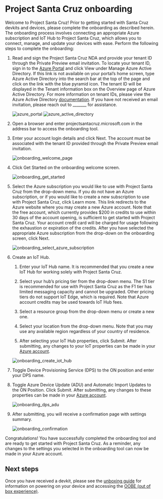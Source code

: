 <!---
title: Project Santa Cruz onboarding                     # the article title to show on the browser tab
description: Walks a user through the onboarding process for Project Santa Cruz Private Preview (July 2020). 
author: elqu20      # the author's GitHub ID - will be auto-populated if set in settings.json
ms.author: v-elqu     # the author's Microsoft alias (if applicable) - will be auto-populated if set in settings.json
ms.date: {@date}           # the date - will be auto-populated when template is first applied
ms.topic: reference  # the type of article
--->
# Project Santa Cruz onboarding    

Welcome to Project Santa Cruz! Prior to getting started with Santa Cruz devkits and devices, please complete the onboarding as described herein. The onboarding process involves connecting an appropriate Azure subscription and IoT Hub to Project Santa Cruz, which allows you to connect, manage, and update your devices with ease. Perform the following steps to complete the onboarding: 


1. Read and sign the Project Santa Cruz NDA and provide your tenant ID through the Private Preview email invitation. To locate your tenant ID, sign in to the [Azure Portal](https://ms.portal.azure.com/#home) and click View under Manage Azure Active Directory. If this link is not available on your portal’s home screen, type Azure Active Directory into the search bar at the top of the page and click on the link with the blue pyramid icon. The tenant ID will be displayed in the Tenant information box on the Overview page of Azure Active Directory. For more information on tenant IDs, please view the Azure Active Directory [documentation](https://docs.microsoft.com/en-us/azure/active-directory/develop/quickstart-create-new-tenant).  If you have not received an email invitation, please reach out to _______ for assistance. 

    ![azure_portal](https://github.com/Azure/AI-at-Edge-Preview/blob/main/user_guides/getting_started/getting_started_images/onboarding_azure_portal.png)
    ![azure_active_directory](https://github.com/Azure/AI-at-Edge-Preview/blob/main/user_guides/getting_started/getting_started_images/onboarding_azure_active_directory.png)
 
1. Open a browser and enter projectsantacruz.microsoft.com in the address bar to access the onboarding tool.  

1. Enter your account login details and click Next. The account must be associated with the tenant ID provided through the Private Preview email invitation.  
 
    ![onboarding_welcome_page](https://github.com/Azure/AI-at-Edge-Preview/blob/main/user_guides/getting_started/getting_started_images/onboarding_welcome_page.png)

1. Click Get Started on the onboarding welcome screen. 

    ![onboarding_get_started](https://github.com/Azure/AI-at-Edge-Preview/blob/main/user_guides/getting_started/getting_started_images/onboarding_get_started.png)

1. Select the Azure subscription you would like to use with Project Santa Cruz from the drop-down menu. If you do not have an Azure subscription, or if you would like to create a new subscription to use with Project Santa Cruz, click Learn more. This link redirects to the Azure website where you may create a new Azure account. Note that the free account, which currently provides $200 in credits to use within 30 days of the account opening, is sufficient to get started with Project Santa Cruz. Your account credit card will be charged for usage following the exhaustion or expiration of the credits. After you have selected the appropriate Azure subscription from the drop-down on the onboarding screen, click Next. 

    ![onboarding_select_azure_subscription](https://github.com/Azure/AI-at-Edge-Preview/blob/main/user_guides/getting_started/getting_started_images/onboarding_select_azure_subscription.png)

1. Create an IoT Hub.  

    1. Enter your IoT Hub name. It is recommended that you create a new IoT Hub for working solely with Project Santa Cruz.  

    1. Select your hub’s pricing tier from the drop-down menu. The S1 tier is recommended for use with Project Santa Cruz as the F1 tier has limited messaging capacity and cannot be upgraded. Other pricing tiers do not support IoT Edge, which is required. Note that Azure account credits may be used towards IoT Hub fees.   

    1. Select a resource group from the drop-down menu or create a new one.  

    1. Select your location from the drop-down menu. Note that you may use any available region regardless of your country of residence.  

    1. After selecting your IoT Hub properties, click Submit. After submitting, any changes to your IoT properties can be made in your [Azure account](https://ms.portal.azure.com/#home). 
    
    ![onboarding_create_iot_hub](https://github.com/Azure/AI-at-Edge-Preview/blob/main/user_guides/getting_started/getting_started_images/onboarding_create_iot_hub.png)
    
1. Toggle Device Provisioning Service (DPS) to the ON position and enter your DPS name.  

1. Toggle Azure Device Update (ADU) and Automatic Import Updates to the ON Position. Click Submit. After submitting, any changes to these properties can be made in your [Azure account](https://ms.portal.azure.com/#home).

    ![onboarding_dps_adu](https://github.com/Azure/AI-at-Edge-Preview/blob/main/user_guides/getting_started/getting_started_images/onboarding_dps_adu.png)  

1. After submitting, you will receive a confirmation page with settings summary. 

    ![onboarding_confirmation](https://github.com/Azure/AI-at-Edge-Preview/blob/main/user_guides/getting_started/getting_started_images/onboarding_confirmation.png) 

Congratulations! You have successfully completed the onboarding tool and are ready to get started with Project Santa Cruz. As a reminder, any changes to the settings you selected in the onboarding tool can now be made in your Azure account.  

## Next steps

Once you have received a devkit, please see the [unboxing guide](https://github.com/microsoft/Project-Santa-Cruz-Private-Preview/blob/main/user-guides/getting_started/devkit-unboxing-setup.md) for information on powering on your device and accessing the [OOBE (out of box experience)](https://github.com/microsoft/Project-Santa-Cruz-Private-Preview/blob/main/user-guides/getting_started/oobe.md).  